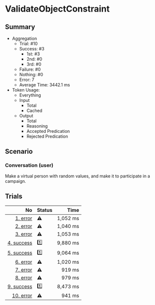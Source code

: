 # ValidateObjectConstraint
## Summary
  - Aggregation
    - Trial: #10
    - Success: #3
      - 1st: #3
      - 2nd: #0
      - 3rd: #0
    - Failure: #0
    - Nothing: #0
    - Error: 7
    - Average Time: 3442.1 ms
  - Token Usage:
    - Everything
    - Input
      - Total
      - Cached
    - Output
      - Total
      - Reasoning
      - Accepted Predication
      - Rejected Predication

## Scenario
### Conversation (user)
Make a virtual person with random values,
and make it to participate in a campaign.

## Trials
No | Status | Time
---:|:-------|------:
[1. error](./trials/1.error.json) | ⚠️ | 1,052 ms
[2. error](./trials/2.error.json) | ⚠️ | 1,040 ms
[3. error](./trials/3.error.json) | ⚠️ | 1,053 ms
[4. success](./trials/4.success.json) | 1️⃣ | 9,880 ms
[5. success](./trials/5.success.json) | 1️⃣ | 9,064 ms
[6. error](./trials/6.error.json) | ⚠️ | 1,020 ms
[7. error](./trials/7.error.json) | ⚠️ | 919 ms
[8. error](./trials/8.error.json) | ⚠️ | 979 ms
[9. success](./trials/9.success.json) | 1️⃣ | 8,473 ms
[10. error](./trials/10.error.json) | ⚠️ | 941 ms